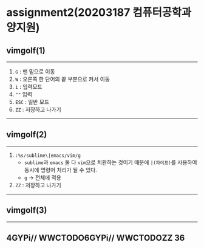 # assignment2(20203187 컴퓨터공학과 양지원)

## vimgolf(1)
---
1) `G` : 맨 밑으로 이동
2) `W` : 오른쪽 한 단어의 끝 부분으로 커서 이동
3) `i` : 입력모드
4) `""` 입력
5) `ESC` : 일반 모드
6) `ZZ` : 저장하고 나가기
---

## vimgolf(2)
---
1) `:%s/sublime\|emacs/vim/g`
    * `sublime`과 `emacs` 둘 다 `vim`으로 치환하는 것이기 때문에 `|(파이프)`를 사용하여 동시에 명령어 처리가 될 수 있다.
    * `g` -> 전체에 적용
3) `ZZ` : 저장하고 나가기
---

## vimgolf(3)
---
4GYPi// <Esc>WWCTODO<Esc>6GYPi// <Esc>WWCTODO<Esc>ZZ
36
---
